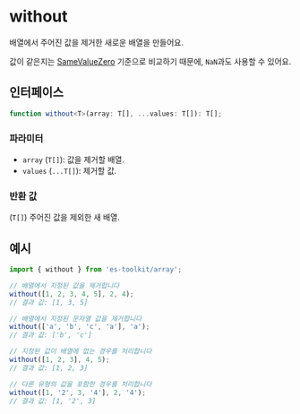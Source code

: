 # without

배열에서 주어진 값을 제거한 새로운 배열을 만들어요.

값이 같은지는 [SameValueZero](https://tc39.es/ecma262/multipage/abstract-operations.html#sec-samevaluezero) 기준으로 비교하기 때문에, `NaN`과도 사용할 수 있어요.

## 인터페이스

```typescript
function without<T>(array: T[], ...values: T[]): T[];
```

### 파라미터

- `array` (`T[]`): 값을 제거할 배열.
- `values` (`...T[]`): 제거할 값.

### 반환 값

(`T[]`) 주어진 값을 제외한 새 배열.

## 예시

```typescript
import { without } from 'es-toolkit/array';

// 배열에서 지정된 값을 제거합니다
without([1, 2, 3, 4, 5], 2, 4);
// 결과 값: [1, 3, 5]

// 배열에서 지정된 문자열 값을 제거합니다
without(['a', 'b', 'c', 'a'], 'a');
// 결과 값: ['b', 'c']

// 지정된 값이 배열에 없는 경우를 처리합니다
without([1, 2, 3], 4, 5);
// 결과 값: [1, 2, 3]

// 다른 유형의 값을 포함한 경우를 처리합니다
without([1, '2', 3, '4'], 2, '4');
// 결과 값: [1, '2', 3]
```
